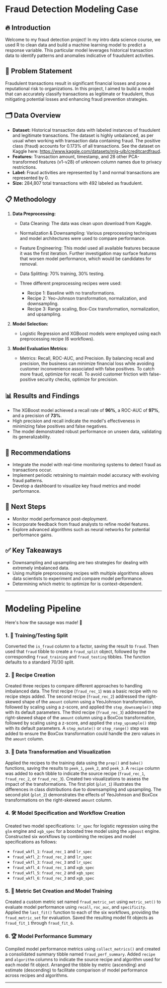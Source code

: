 # Fraud Detection Modeling Case

## 🔥 Introduction

Welcome to my fraud detection project! In my intro data science course, we used R to clean data and build a machine learning model to predict a response variable. This particular model leverages historical transaction data to identify patterns and anomalies indicative of fraudulent activities.

## 🚨 Problem Statement

Fraudulent transactions result in significant financial losses and pose a reputational risk to organizations. In this project, I aimed to build a model that can accurately classify transactions as legitimate or fraudulent, thus mitigating potential losses and enhancing fraud prevention strategies.

## 🗂️ Data Overview

* **Dataset:** Historical transaction data with labeled instances of fraudulent and legitimate transactions. The dataset is highly unbalanced, as per usual when working with transaction data containing fraud. The positive class (fraud) accounts for 0.173% of all transactions. See the dataset on Kaggle here: https://www.kaggle.com/datasets/mlg-ulb/creditcardfraud.
* **Features:** Transaction amount, timestamp, and 28 other PCA-transformed features (v1-v28) of unknown column names due to privacy restrictions.
* **Label:** Fraud activities are represented by 1 and normal transactions are represented by 0. 
* **Size:** 284,807 total transactions with 492 labeled as fraudulent.

## 📋 Methodology

1. **Data Preprocessing:**

   * Data Cleaning: The data was clean upon download from Kaggle.
   * Normalization & Downsampling: Various preprocessing techniques and model architectures were used to compare performance.
   * Feature Engineering: This model used all available features because it was the first iteration. Further investigation may surface features that worsen model performance, which would be candidates for removal. 
   * Data Splitting: 70% training, 30% testing.
  
   * Three different preprocessing recipes were used:
     * Recipe 1: Baseline with no transformations.
     * Recipe 2: Yeo-Johnson transformation, normalization, and downsampling.
     * Recipe 3: Range scaling, Box-Cox transformation, normalization, and upsampling.

2. **Model Selection:**

   * Logistic Regression and XGBoost models were employed using each preprocessing recipe (6 workflows).

3. **Model Evaluation Metrics:**

   * Metrics: Recall, ROC-AUC, and Precision. By balancing recall and precision, the business can minimize financial loss while avoiding customer inconvenience associated with false positives. To catch more fraud, optimize for recall. To avoid customer friction with false-positive security checks, optimize for precision.

## 📊 Results and Findings

* The XGBoost model achieved a recall rate of **96%**, a ROC-AUC of **97%**, and a precision of **73%**.
* High precision and recall indicate the model's effectiveness in minimizing false positives and false negatives.
* The model demonstrated robust performance on unseen data, validating its generalizability.

## 🔔 Recommendations

* Integrate the model with real-time monitoring systems to detect fraud as transactions occur.
* Implement periodic retraining to maintain model accuracy with evolving fraud patterns.
* Develop a dashboard to visualize key fraud metrics and model performance.

## 🚀 Next Steps

* Monitor model performance post-deployment.
* Incorporate feedback from fraud analysts to refine model features.
* Explore advanced algorithms such as neural networks for potential performance gains.

## ✅ Key Takeaways

* Downsampling and upsampling are two strategies for dealing with extremely imbalanced data.
* Using multiple preprocessing recipes with multiple algorithms allows data scientists to experiment and compare model performance. 
* Determining which metric to optimize for is context-dependent. 

---

# Modeling Pipeline

Here's how the sausage was made! 🌭

### 1. 🧪 Training/Testing Split

Converted the `is_fraud` column to a factor, saving the result to `fraud`. Then used that `fraud` tibble to create a `fraud_split` object, followed by the corresponding `fraud_training` and `fraud_testing` tibbles. The function defaults to a standard 70/30 split.

### 2. 🥄 Recipe Creation

Created three recipes to compare different approaches to handling imbalanced data. The first recipe (`fraud_rec_1`) was a basic recipe with no recipe steps added. The second recipe (`fraud_rec_2`) addressed the right-skewed shape of the `amount` column using a YeoJohnson transformation, followed by scaling using a z-score, and applied the `step_downsample()` step with its default parameters. The third recipe (`fraud_rec_3`) addressed the right-skewed shape of the `amount` column using a BoxCox transformation, followed by scaling using a z-score, and applied the `step_upsample()` step with its default parameters. A `step_mutate()` or `step_range()` step was added to ensure the BoxCox transformation could handle the zero values in the `amount` column.

### 3. 🧮 Data Transformation and Visualization

Applied the recipes to the training data using the `prep()` and `bake()` functions, saving the results to `peek_1`, `peek_2`, and `peek_3`. A `recipe` column was added to each tibble to indicate the source recipe (`fraud_rec_1`, `fraud_rec_2`, or `fraud_rec_3`). Created two visualizations to assess the impact of the transformations. The first plot (`plot_1`) illustrates the differences in class distributions due to downsampling and upsampling. The second plot (`plot_2`) demonstrates the effects of YeoJohnson and BoxCox transformations on the right-skewed `amount` column.

### 4. 🛠️ Model Specification and Workflow Creation

Created two model specifications: `lr_spec` for logistic regression using the `glm` engine and `xgb_spec` for a boosted tree model using the `xgboost` engine. Constructed six workflows by combining the recipes and model specifications as follows:

* `fraud_wkfl_1`: `fraud_rec_1` and `lr_spec`
* `fraud_wkfl_2`: `fraud_rec_2` and `lr_spec`
* `fraud_wkfl_3`: `fraud_rec_3` and `lr_spec`
* `fraud_wkfl_4`: `fraud_rec_1` and `xgb_spec`
* `fraud_wkfl_5`: `fraud_rec_2` and `xgb_spec`
* `fraud_wkfl_6`: `fraud_rec_3` and `xgb_spec`

### 5. 📏 Metric Set Creation and Model Training

Created a custom metric set named `fraud_metric_set` using `metric_set()` to evaluate model performance using `recall`, `roc_auc`, and `specificity`. Applied the `last_fit()` function to each of the six workflows, providing the `fraud_metric_set` for evaluation. Saved the resulting model fit objects as `fraud_fit_1` through `fraud_fit_6`.

### 6. 🏆 Model Performance Summary

Compiled model performance metrics using `collect_metrics()` and created a consolidated summary tibble named `fraud_perf_summary`. Added `recipe` and `algorithm` columns to indicate the source recipe and algorithm used for each model fit object. Arranged the tibble by metric (ascending) and estimate (descending) to facilitate comparison of model performance across recipes and algorithms.

---
